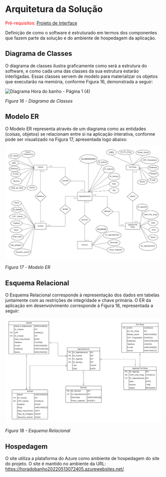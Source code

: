 # Arquitetura da Solução

<span style="color:red">Pré-requisitos: <a href="3-Projeto de Interface.md"> Projeto de Interface</a></span>

Definição de como o software é estruturado em termos dos componentes que fazem parte da solução e do ambiente de hospedagem da aplicação.

## Diagrama de Classes

O diagrama de classes ilustra graficamente como será a estrutura do software, e como cada uma das classes da sua estrutura estarão interligadas. Essas classes servem de modelo para materializar os objetos que executarão na memória, conforme Figura 16, demonstrada a seguir:

![Diagrama Hora do banho - Página 1 (4)](https://user-images.githubusercontent.com/90941036/162586375-c5575e30-5bf8-401d-9436-67b61f0f7de6.jpeg)

*Figura 16 - Diagrama de Classes*

## Modelo ER

O Modelo ER representa através de um diagrama como as entidades (coisas, objetos) se relacionam entre si na aplicação interativa, conforme pode ser visualizado na Figura 17, apresentada logo abaixo:

<img src="https://github.com/ICEI-PUC-Minas-PMV-ADS/hora_do_banho/blob/main/docs/img/Modelo%20ER.png">

*Figura 17 - Modelo ER*

## Esquema Relacional

O Esquema Relacional corresponde à representação dos dados em tabelas juntamente com as restrições de integridade e chave primária. O ER da aplicação em desenvolvimento corresponde à Figura 18, representada a seguir:

<img src="https://github.com/ICEI-PUC-Minas-PMV-ADS/hora_do_banho/blob/main/docs/img/Esquema%20Relacional.png">

_Figura 18 - Esquema Relacional_

## Hospedagem 

O site utiliza a plataforma do Azure como ambiente de hospedagem do site do projeto. O
site é mantido no ambiente da URL:
https://horadobanho20220513072405.azurewebsites.net/
